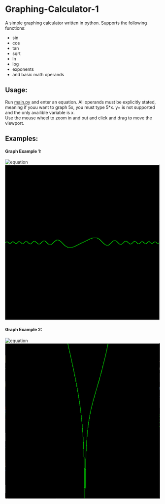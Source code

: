 # Graphing-Calculator-1
A simple graphing calculator written in python. Supports the following functions: <br/>
* sin
* cos
* tan
* sqrt
* ln
* log
* exponents
* and basic math operands
## Usage:
Run [main.py](main.py) and enter an equation. All operands must be explicitly stated, meaning if youu want to graph 5x, you must type 5\*x. y= is not supported and the only availible variable is x.<br/>
Use the mouse wheel to zoom in and out and click and drag to move the viewport.
## Examples:
#### Graph Example 1:
![equation](https://latex.codecogs.com/svg.image?{\color{White}&space;\frac{sin(x^2)}{x}})
<br/>
![Example Graph 1](img/Example1.PNG)
#### Graph Example 2:
![equation](https://latex.codecogs.com/svg.image?{\color{White}&space;x^2&plus;sin(x)&plus;ln(x^)})<br/>
![Example graph 2](img/Example2.PNG)
